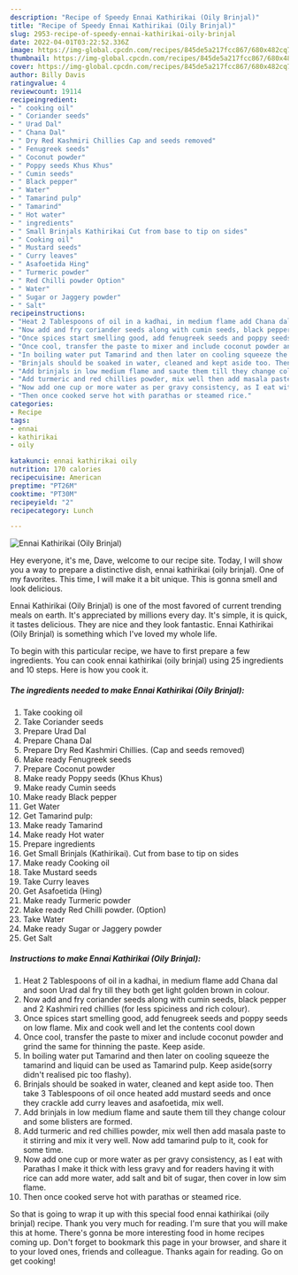 ```yaml
---
description: "Recipe of Speedy Ennai Kathirikai (Oily Brinjal)"
title: "Recipe of Speedy Ennai Kathirikai (Oily Brinjal)"
slug: 2953-recipe-of-speedy-ennai-kathirikai-oily-brinjal
date: 2022-04-01T03:22:52.336Z
image: https://img-global.cpcdn.com/recipes/845de5a217fcc867/680x482cq70/ennai-kathirikai-oily-brinjal-recipe-main-photo.jpg
thumbnail: https://img-global.cpcdn.com/recipes/845de5a217fcc867/680x482cq70/ennai-kathirikai-oily-brinjal-recipe-main-photo.jpg
cover: https://img-global.cpcdn.com/recipes/845de5a217fcc867/680x482cq70/ennai-kathirikai-oily-brinjal-recipe-main-photo.jpg
author: Billy Davis
ratingvalue: 4
reviewcount: 19114
recipeingredient:
- " cooking oil"
- " Coriander seeds"
- " Urad Dal"
- " Chana Dal"
- " Dry Red Kashmiri Chillies Cap and seeds removed"
- " Fenugreek seeds"
- " Coconut powder"
- " Poppy seeds Khus Khus"
- " Cumin seeds"
- " Black pepper"
- " Water"
- " Tamarind pulp"
- " Tamarind"
- " Hot water"
- " ingredients"
- " Small Brinjals Kathirikai Cut from base to tip on sides"
- " Cooking oil"
- " Mustard seeds"
- " Curry leaves"
- " Asafoetida Hing"
- " Turmeric powder"
- " Red Chilli powder Option"
- " Water"
- " Sugar or Jaggery powder"
- " Salt"
recipeinstructions:
- "Heat 2 Tablespoons of oil in a kadhai, in medium flame add Chana dal and soon Urad dal fry till they both get light golden brown in colour."
- "Now add and fry coriander seeds along with cumin seeds, black pepper and 2 Kashmiri red chillies (for less spiciness and rich colour)."
- "Once spices start smelling good, add fenugreek seeds and poppy seeds on low flame. Mix and cook well and let the contents cool down"
- "Once cool, transfer the paste to mixer and include coconut powder and grind the same for thinning the paste. Keep aside."
- "In boiling water put Tamarind and then later on cooling squeeze the tamarind and liquid can be used as Tamarind pulp. Keep aside(sorry didn&#39;t realised pic too flashy)."
- "Brinjals should be soaked in water, cleaned and kept aside too. Then take 3 Tablespoons of oil once heated add mustard seeds and once they crackle add curry leaves and asafoetida, mix well."
- "Add brinjals in low medium flame and saute them till they change colour and some blisters are formed."
- "Add turmeric and red chillies powder, mix well then add masala paste to it stirring and mix it very well. Now add tamarind pulp to it, cook for some time."
- "Now add one cup or more water as per gravy consistency, as I eat with Parathas I make it thick with less gravy and for readers having it with rice can add more water, add salt and bit of sugar, then cover in low sim flame."
- "Then once cooked serve hot with parathas or steamed rice."
categories:
- Recipe
tags:
- ennai
- kathirikai
- oily

katakunci: ennai kathirikai oily 
nutrition: 170 calories
recipecuisine: American
preptime: "PT26M"
cooktime: "PT30M"
recipeyield: "2"
recipecategory: Lunch

---
```



![Ennai Kathirikai (Oily Brinjal)](https://img-global.cpcdn.com/recipes/845de5a217fcc867/680x482cq70/ennai-kathirikai-oily-brinjal-recipe-main-photo.jpg)

Hey everyone, it's me, Dave, welcome to our recipe site. Today, I will show you a way to prepare a distinctive dish, ennai kathirikai (oily brinjal). One of my favorites. This time, I will make it a bit unique. This is gonna smell and look delicious.

Ennai Kathirikai (Oily Brinjal) is one of the most favored of current trending meals on earth. It's appreciated by millions every day. It's simple, it is quick, it tastes delicious. They are nice and they look fantastic. Ennai Kathirikai (Oily Brinjal) is something which I've loved my whole life.




To begin with this particular recipe, we have to first prepare a few ingredients. You can cook ennai kathirikai (oily brinjal) using 25 ingredients and 10 steps. Here is how you cook it.

<!--inarticleads1-->

##### The ingredients needed to make Ennai Kathirikai (Oily Brinjal):

1. Take  cooking oil
1. Take  Coriander seeds
1. Prepare  Urad Dal
1. Prepare  Chana Dal
1. Prepare  Dry Red Kashmiri Chillies. (Cap and seeds removed)
1. Make ready  Fenugreek seeds
1. Prepare  Coconut powder
1. Make ready  Poppy seeds (Khus Khus)
1. Make ready  Cumin seeds
1. Make ready  Black pepper
1. Get  Water
1. Get  Tamarind pulp:
1. Make ready  Tamarind
1. Make ready  Hot water
1. Prepare  ingredients
1. Get  Small Brinjals (Kathirikai). Cut from base to tip on sides
1. Make ready  Cooking oil
1. Take  Mustard seeds
1. Take  Curry leaves
1. Get  Asafoetida (Hing)
1. Make ready  Turmeric powder
1. Make ready  Red Chilli powder. (Option)
1. Take  Water
1. Make ready  Sugar or Jaggery powder
1. Get  Salt




<!--inarticleads2-->

##### Instructions to make Ennai Kathirikai (Oily Brinjal):

1. Heat 2 Tablespoons of oil in a kadhai, in medium flame add Chana dal and soon Urad dal fry till they both get light golden brown in colour.
1. Now add and fry coriander seeds along with cumin seeds, black pepper and 2 Kashmiri red chillies (for less spiciness and rich colour).
1. Once spices start smelling good, add fenugreek seeds and poppy seeds on low flame. Mix and cook well and let the contents cool down
1. Once cool, transfer the paste to mixer and include coconut powder and grind the same for thinning the paste. Keep aside.
1. In boiling water put Tamarind and then later on cooling squeeze the tamarind and liquid can be used as Tamarind pulp. Keep aside(sorry didn&#39;t realised pic too flashy).
1. Brinjals should be soaked in water, cleaned and kept aside too. Then take 3 Tablespoons of oil once heated add mustard seeds and once they crackle add curry leaves and asafoetida, mix well.
1. Add brinjals in low medium flame and saute them till they change colour and some blisters are formed.
1. Add turmeric and red chillies powder, mix well then add masala paste to it stirring and mix it very well. Now add tamarind pulp to it, cook for some time.
1. Now add one cup or more water as per gravy consistency, as I eat with Parathas I make it thick with less gravy and for readers having it with rice can add more water, add salt and bit of sugar, then cover in low sim flame.
1. Then once cooked serve hot with parathas or steamed rice.




So that is going to wrap it up with this special food ennai kathirikai (oily brinjal) recipe. Thank you very much for reading. I'm sure that you will make this at home. There's gonna be more interesting food in home recipes coming up. Don't forget to bookmark this page in your browser, and share it to your loved ones, friends and colleague. Thanks again for reading. Go on get cooking!

